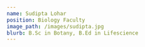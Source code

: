 ```yaml
---
name: Sudipta Lohar
position: Biology Faculty
image_path: /images/sudipta.jpg
blurb: B.Sc in Botany, B.Ed in Lifescience
---
```

